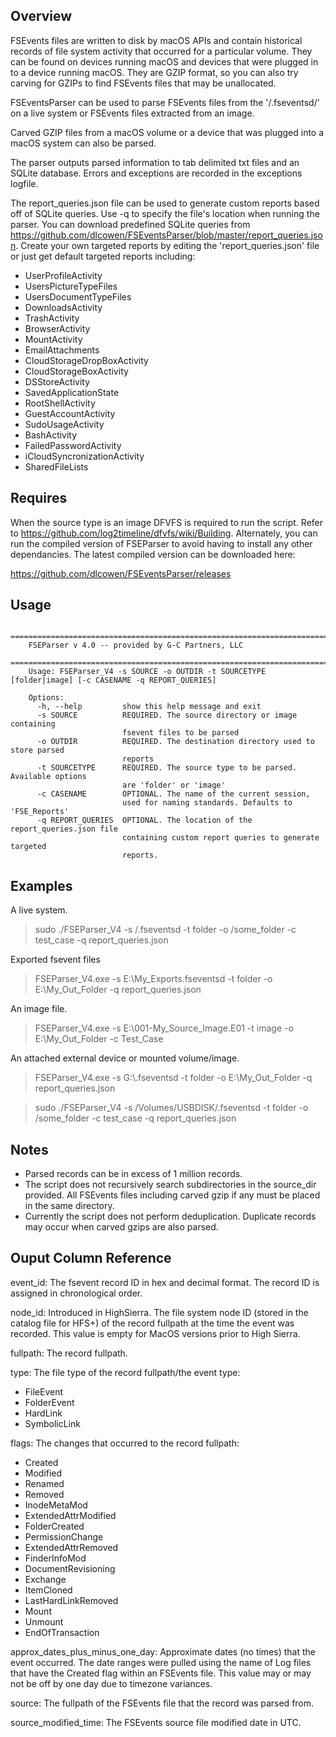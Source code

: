 Overview
---------------------

FSEvents files are written to disk by macOS APIs and contain historical records of file system activity that occurred for a particular volume. 
They can be found on devices running macOS and devices that were plugged in to a device running macOS. They are GZIP format, so you can also try carving for GZIPs to find FSEvents files that may be unallocated.

FSEventsParser can be used to parse FSEvents files from the '/.fseventsd/' on a live system or FSEvents files extracted from an image. 

Carved GZIP files from a macOS volume or a device that was plugged into a macOS system can also be parsed.

The parser outputs parsed information to tab delimited txt files and an SQLite database. Errors and exceptions are recorded in the exceptions logfile.

The report_queries.json file can be used to generate custom reports based off of SQLite queries. Use -q to specify the file's location when running the parser. 
You can download predefined SQLite queries from https://github.com/dlcowen/FSEventsParser/blob/master/report_queries.json.
Create your own targeted reports by editing the 'report_queries.json' file or just get default targeted reports including:
- UserProfileActivity
- UsersPictureTypeFiles
- UsersDocumentTypeFiles
- DownloadsActivity
- TrashActivity
- BrowserActivity
- MountActivity
- EmailAttachments
- CloudStorageDropBoxActivity
- CloudStorageBoxActivity
- DSStoreActivity
- SavedApplicationState
- RootShellActivity
- GuestAccountActivity
- SudoUsageActivity
- BashActivity
- FailedPasswordActivity
- iCloudSyncronizationActivity
- SharedFileLists

Requires
---------------------
When the source type is an image DFVFS is required to run the script. Refer to https://github.com/log2timeline/dfvfs/wiki/Building.
Alternately, you can run the compiled version of FSEParser to avoid having to install any other dependancies. The latest compiled version can be downloaded here:

https://github.com/dlcowen/FSEventsParser/releases

Usage
---------------------
        ==========================================================================
        FSEParser v 4.0 -- provided by G-C Partners, LLC
        ==========================================================================
        Usage: FSEParser_V4 -s SOURCE -o OUTDIR -t SOURCETYPE [folder|image] [-c CASENAME -q REPORT_QUERIES]

        Options:
          -h, --help         show this help message and exit
          -s SOURCE          REQUIRED. The source directory or image containing
                             fsevent files to be parsed
          -o OUTDIR          REQUIRED. The destination directory used to store parsed
                             reports
          -t SOURCETYPE      REQUIRED. The source type to be parsed. Available options
                             are 'folder' or 'image'
          -c CASENAME        OPTIONAL. The name of the current session,
                             used for naming standards. Defaults to 'FSE_Reports'
          -q REPORT_QUERIES  OPTIONAL. The location of the report_queries.json file
                             containing custom report queries to generate targeted
                             reports.

                             
Examples
---------------------
A live system.
> sudo ./FSEParser_V4 -s /.fseventsd -t folder -o /some_folder -c test_case -q report_queries.json

Exported fsevent files
> FSEParser_V4.exe -s E:\My_Exports\.fseventsd -t folder -o E:\My_Out_Folder -q report_queries.json

An image file.
> FSEParser_V4.exe -s E:\001-My_Source_Image.E01 -t image -o E:\My_Out_Folder -c Test_Case 

An attached external device or mounted volume/image.
> FSEParser_V4.exe -s G:\\.fseventsd -t folder -o E:\My_Out_Folder -q report_queries.json

> sudo ./FSEParser_V4 -s /Volumes/USBDISK/.fseventsd -t folder -o /some_folder -c test_case -q report_queries.json

Notes
----------------------
- Parsed records can be in excess of 1 million records.
- The script does not recursively search subdirectories in the source_dir provided. All FSEvents files including carved gzip if any must be placed in the same directory.
- Currently the script does not perform deduplication. Duplicate records may occur when carved gzips are also parsed.


Ouput Column Reference
-----------------------

event_id: The fsevent record ID in hex and decimal format. The record ID is assigned in chronological order.

node_id: Introduced in HighSierra. The file system node ID (stored in the catalog file for HFS+) of the record fullpath at the time the event was recorded. This value is empty for MacOS versions prior to High Sierra.

fullpath: The record fullpath.

type: The file type of the record fullpath/the event type:
- FileEvent
- FolderEvent
- HardLink
- SymbolicLink

flags: The changes that occurred to the record fullpath:
- Created
- Modified
- Renamed
- Removed
- InodeMetaMod
- ExtendedAttrModified
- FolderCreated
- PermissionChange
- ExtendedAttrRemoved
- FinderInfoMod
- DocumentRevisioning
- Exchange
- ItemCloned
- LastHardLinkRemoved
- Mount
- Unmount
- EndOfTransaction

approx_dates_plus_minus_one_day: Approximate dates (no times) that the event occurred. The date ranges were pulled using the name of Log files that have the Created flag within an FSEvents file. This value may or may not be off by one day due to timezone variances.

source: The fullpath of the FSEvents file that the record was parsed from.

source_modified_time: The FSEvents source file modified date in UTC.
